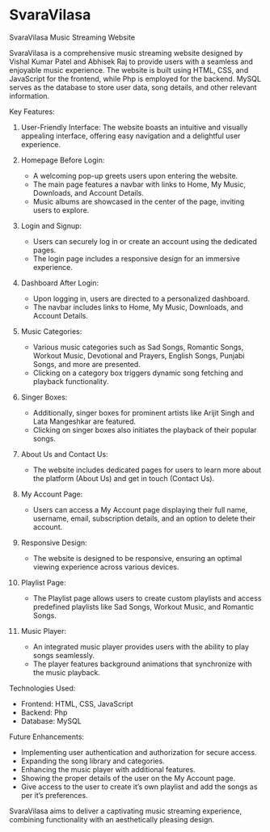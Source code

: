 
# SvaraVilasa

SvaraVilasa Music Streaming Website

SvaraVilasa is a comprehensive music streaming website designed by Vishal Kumar Patel and Abhisek Raj to provide users with a seamless and enjoyable music experience. The website is built using HTML, CSS, and JavaScript for the frontend, while Php is employed for the backend. MySQL serves as the database to store user data, song details, and other relevant information.

Key Features:
1. User-Friendly Interface: The website boasts an intuitive and visually appealing interface, offering easy navigation and a delightful user experience.

2. Homepage Before Login:
   - A welcoming pop-up greets users upon entering the website.
   - The main page features a navbar with links to Home, My Music, Downloads, and Account Details.
   - Music albums are showcased in the center of the page, inviting users to explore.

3. Login and Signup:
   - Users can securely log in or create an account using the dedicated pages.
   - The login page includes a responsive design for an immersive experience.

4. Dashboard After Login:
   - Upon logging in, users are directed to a personalized dashboard.
   - The navbar includes links to Home, My Music, Downloads, and Account Details.

5. Music Categories:
   - Various music categories such as Sad Songs, Romantic Songs, Workout Music, Devotional and Prayers, English Songs, Punjabi Songs, and more are presented.
   - Clicking on a category box triggers dynamic song fetching and playback functionality.

6. Singer Boxes:
   - Additionally, singer boxes for prominent artists like Arijit Singh and Lata Mangeshkar are featured.
   - Clicking on singer boxes also initiates the playback of their popular songs.

7. About Us and Contact Us:
   - The website includes dedicated pages for users to learn more about the platform (About Us) and get in touch (Contact Us).

8. My Account Page:
   - Users can access a My Account page displaying their full name, username, email, subscription details, and an option to delete their account.

9. Responsive Design:
   - The website is designed to be responsive, ensuring an optimal viewing experience across various devices.

10. Playlist Page:
    - The Playlist page allows users to create custom playlists and access predefined playlists like Sad Songs, Workout Music, and Romantic Songs.

11. Music Player:
    - An integrated music player provides users with the ability to play songs seamlessly.
    - The player features background animations that synchronize with the music playback.

Technologies Used:
- Frontend: HTML, CSS, JavaScript
- Backend: Php
- Database: MySQL

Future Enhancements:
- Implementing user authentication and authorization for secure access.
- Expanding the song library and categories.
- Enhancing the music player with additional features.
- Showing the proper details of the user on the My Account page.
- Give access to the user to create it’s own playlist and add the songs as per it’s preferences.

SvaraVilasa aims to deliver a captivating music streaming experience, combining functionality with an aesthetically pleasing design.


